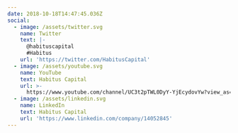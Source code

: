 ```yaml
---
date: 2018-10-18T14:47:45.036Z
social:
  - image: /assets/twitter.svg
    name: Twitter
    text: |-
      @habituscapital
      #Habitus
    url: 'https://twitter.com/HabitusCapital'
  - image: /assets/youtube.svg
    name: YouTube
    text: Habitus Capital
    url: >-
      https://www.youtube.com/channel/UC3t2pTWL0DyY-YjEcydovYw?view_as=subscriber
  - image: /assets/linkedin.svg
    name: LinkedIn
    text: Habitus Capital
    url: 'https://www.linkedin.com/company/14052845'
---
```


